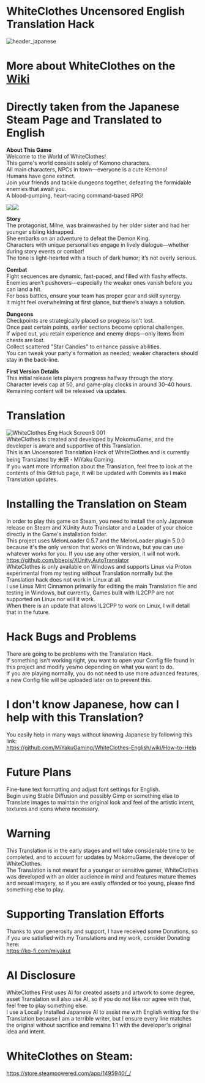 # **WhiteClothes Uncensored English Translation Hack**
![header_japanese](https://github.com/user-attachments/assets/c646a293-1626-4700-a6d8-0f4ea5fc095d)  
# More about WhiteClothes on the [Wiki](https://github.com/MiYakuGaming/WhiteClothes-English/wiki)  
# Directly taken from the Japanese Steam Page and Translated to English
**About This Game**  
Welcome to the World of WhiteClothes!  
This game's world consists solely of Kemono characters.  
All main characters, NPCs in town—everyone is a cute Kemono!  
Humans have gone extinct.  
Join your friends and tackle dungeons together, defeating the formidable enemies that await you.  
A blood-pumping, heart-racing command-based RPG!  

![](https://shared.fastly.steamstatic.com/store_item_assets/steam/apps/1495940/extras/hero_battle_wait.gif?t=1685458995)![](https://shared.fastly.steamstatic.com/store_item_assets/steam/apps/1495940/extras/mag_battle_wait.gif?t=1685458995)

**Story**  
The protagonist, Milne, was brainwashed by her older sister and had her younger sibling kidnapped.  
She embarks on an adventure to defeat the Demon King.  
Characters with unique personalities engage in lively dialogue—whether during story events or combat!  
The tone is light-hearted with a touch of dark humor; it’s not overly serious.  

**Combat**  
Fight sequences are dynamic, fast-paced, and filled with flashy effects.  
Enemies aren’t pushovers—especially the weaker ones vanish before you can land a hit.  
For boss battles, ensure your team has proper gear and skill synergy.  
It might feel overwhelming at first glance, but there’s always a solution.  

**Dungeons**  
Checkpoints are strategically placed so progress isn't lost.  
Once past certain points, earlier sections become optional challenges.  
If wiped out, you retain experience and enemy drops—only items from chests are lost.  
Collect scattered "Star Candies" to enhance passive abilities.  
You can tweak your party's formation as needed; weaker characters should stay in the back-line.  

**First Version Details**  
This initial release lets players progress halfway through the story. Character levels cap at 50, and game-play clocks in around 30–40 hours.  
Remaining content will be released via updates.  

# **Translation**
![WhiteClothes Eng Hack ScreenS 001](https://github.com/user-attachments/assets/d89d6f36-53e4-4b91-b3f8-f66849c7baf9)  
WhiteClothes is created and developed by MokomuGame, and the developer is aware and supportive of this Translation.  
This is an Uncensored Translation Hack of WhiteClothes and is currently being Translated by 未訳・MiYaku Gaming.  
If you want more information about the Translation, feel free to look at the contents of this GitHub page, it will be updated with Commits as I make Translation updates.  

# **Installing the Translation on Steam**
In order to play this game on Steam, you need to install the only Japanese release on Steam and XUnity Auto Translator and a Loader of your choice directly in the Game's installation folder.  
This project uses MelonLoader 0.5.7 and the MelonLoader plugin 5.0.0 because it's the only version that works on Windows, but you can use whatever works for you.
If you use any other version, it will not work.
https://github.com/bbepis/XUnity.AutoTranslator  
WhiteClothes is only available on Windows and supports Linux via Proton experimental from my testing without Translation normally but the Translation hack does not work in Linux at all.  
I use Linux Mint Cinnamon primarily for editing the main Translation file and testing in Windows, but currently, Games built with IL2CPP are not supported on Linux nor will it work.  
When there is an update that allows IL2CPP to work on Linux, I will detail that in the future.  

# Hack Bugs and Problems
There are going to be problems with the Translation Hack.  
If something isn't working right, you want to open your Config file found in this project and modify yes/no depending on what you want to do.  
If you are playing normally, you do not need to use more advanced features, a new Config file will be uploaded later on to prevent this.

# **I don't know Japanese, how can I help with this Translation?**
You easily help in many ways without knowing Japanese by following this link:  
https://github.com/MiYakuGaming/WhiteClothes-English/wiki/How-to-Help

# **Future Plans**
Fine-tune text formatting and adjust font settings for English.  
Begin using Stable Diffusion and possibly Gimp or something else to Translate images to maintain the original look and feel of the artistic intent, textures and icons where necessary.  

# **Warning**
This Translation is in the early stages and will take considerable time to be completed, and to account for updates by MokomuGame, the developer of WhiteClothes.  
The Translation is not meant for a younger or sensitive gamer, WhiteClothes was developed with an older audience in mind and features mature themes and sexual imagery, so if you are easily offended or too young, please find something else to play.  

# **Supporting Translation Efforts**
Thanks to your generosity and support, I have received some Donations, so if you are satisfied with my Translations and my work, consider Donating here:  
https://ko-fi.com/miyakut  

# **AI Disclosure**
WhiteClothes First uses AI for created assets and artwork to some degree, asset Translation will also use AI, so if you do not like nor agree with that, feel free to play something else.  
I use a Locally Installed Japanese AI to assist me with English writing for the Translation because I am a terrible writer, but I ensure every line matches the original without sacrifice and remains 1:1 with the developer's original idea and intent.  

# **WhiteClothes on Steam:**
https://store.steampowered.com/app/1495940/_/
